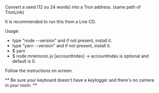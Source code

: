 Convert a seed (12 ou 24 words) into a Tron address. (same path of TronLink)

It is recommended to run this from a Live CD.

Usage:

- type "node --version" and if not present, install it.
- type "yarn --version" and if not present, install it.
- $ yarn
- $ node mnemonic.js [accountIndex]
    -> accountIndex is optional and default is 0.

Follow the instructions on screen.

** Be sure your keyboard doesn't have a keylogger and there's no camera in your room. **
